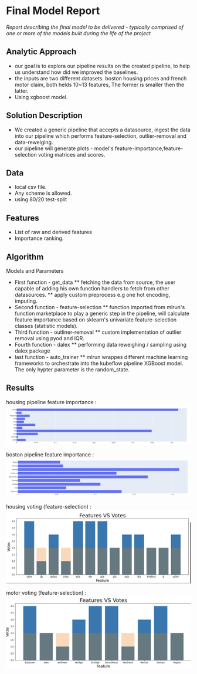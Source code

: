 # Final Model Report
_Report describing the final model to be delivered - typically comprised of one or more of the models built during the life of the project_

## Analytic Approach
* our goal is to explora our pipeline results on the created pipeline, to help us understand how did we improved the baselines.
* the inputs are two different datasets. boston housing prices and french motor claim, both helds 10~13 features, The former is smaller then the latter.
* Using xgboost model.

## Solution Description
* We created a generic pipeline that accepts a datasource, ingest the data into our pipeline which performs feature-selection, outlier-removal and data-reweiging.
* our pipeline will generate plots - model's feature-importance,feature-selection voting matrices and scores.

## Data
* local csv file.
* Any scheme is allowed.
* using 80/20 test-split

## Features
* List of raw and derived features 
* Importance ranking.

## Algorithm
Models and Parameters
* First function - get_data
** fetching the data from source, the user capable of adding his own function handlers to fetch from other datasources. ** apply custom preprocess e.g one hot encoding, imputing.
* Second function - feature-selection
** function imported from mlrun's function marketplace to play a generic step in the pipeline, will calculate feature importance based on sklearn's univariate feature-selection classes (statistic models).
* Third function - outliner-removal
** custom implementation of outlier removal using pyod and IQR.
* Fourth function - dalex
** performing data reweighing / sampling using dalex package
* last function - auto_trainer
** mlrun wrappes different machine learning frameworks to orchestrate into the kubeflow pipeline
XGBoost model.
The only hypter parameter is the random_state.

## Results
housing pipeline feature importance : 
![housing_baseline](housing_pipeline.jpeg)

boston pipeline feature importance : 
![motor_baseline](motor_pipeline.jpeg)

housing voting (feature-selection) : 
![housing_baseline](housing_fs.jpeg)

motor voting (feature-selection) : 
![motor_baseline](motor_fs.jpeg)

